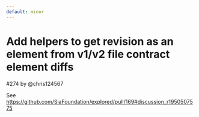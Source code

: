 ```yaml
---
default: minor
---
```


# Add helpers to get revision as an element from v1/v2 file contract element diffs

#274 by @chris124567

See https://github.com/SiaFoundation/explored/pull/169#discussion_r1950507575
